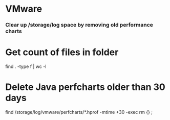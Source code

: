 # VMware

### Clear up /storage/log space by removing old performance charts

# Get count of files in folder
find . -type f | wc -l

# Delete Java perfcharts older than 30 days
find /storage/log/vmware/perfcharts/*.hprof -mtime +30 -exec rm {} \;
